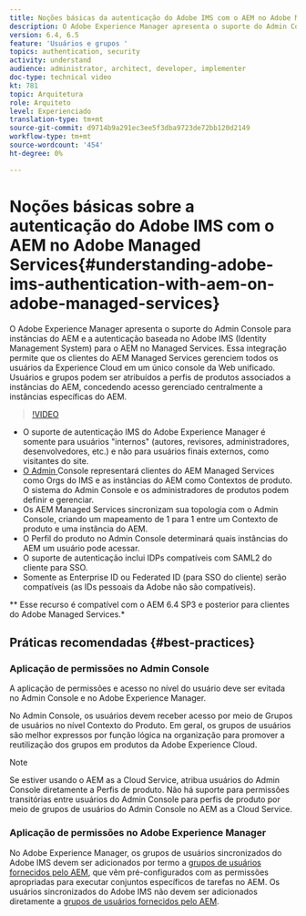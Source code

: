 ```yaml
---
title: Noções básicas da autenticação do Adobe IMS com o AEM no Adobe Managed Services
description: O Adobe Experience Manager apresenta o suporte do Admin Console para instâncias do AEM e a autenticação baseada no Adobe IMS (Identity Management System) para o AEM no Managed Services.   Essa integração permite que os clientes do AEM Managed Services gerenciem todos os usuários da Experience Cloud em um único console da Web unificado. Usuários e grupos podem ser atribuídos a perfis de produtos associados a instâncias do AEM, concedendo acesso gerenciado centralmente a instâncias específicas do AEM.
version: 6.4, 6.5
feature: 'Usuários e grupos '
topics: authentication, security
activity: understand
audience: administrator, architect, developer, implementer
doc-type: technical video
kt: 781
topic: Arquitetura
role: Arquiteto
level: Experienciado
translation-type: tm+mt
source-git-commit: d9714b9a291ec3ee5f3dba9723de72bb120d2149
workflow-type: tm+mt
source-wordcount: '454'
ht-degree: 0%

---
```



# Noções básicas sobre a autenticação do Adobe IMS com o AEM no Adobe Managed Services{#understanding-adobe-ims-authentication-with-aem-on-adobe-managed-services}

O Adobe Experience Manager apresenta o suporte do Admin Console para instâncias do AEM e a autenticação baseada no Adobe IMS (Identity Management System) para o AEM no Managed Services.   Essa integração permite que os clientes do AEM Managed Services gerenciem todos os usuários da Experience Cloud em um único console da Web unificado. Usuários e grupos podem ser atribuídos a perfis de produtos associados a instâncias do AEM, concedendo acesso gerenciado centralmente a instâncias específicas do AEM.

>[!VIDEO](https://video.tv.adobe.com/v/26170?quality=12&learn=on)

* O suporte de autenticação IMS do Adobe Experience Manager é somente para usuários &quot;internos&quot; (autores, revisores, administradores, desenvolvedores, etc.) e não para usuários finais externos, como visitantes do site.
* [O Admin ](https://adminconsole.adobe.com/) Console representará clientes do AEM Managed Services como Orgs do IMS e as instâncias do AEM como Contextos de produto. O sistema do Admin Console e os administradores de produtos podem definir e gerenciar.
* Os AEM Managed Services sincronizam sua topologia com o Admin Console, criando um mapeamento de 1 para 1 entre um Contexto de produto e uma instância do AEM.
* O Perfil do produto no Admin Console determinará quais instâncias do AEM um usuário pode acessar.
* O suporte de autenticação inclui IDPs compatíveis com SAML2 do cliente para SSO.
* Somente as Enterprise ID ou Federated ID (para SSO do cliente) serão compatíveis (as IDs pessoais da Adobe não são compatíveis).

** Esse recurso é compatível com o AEM 6.4 SP3 e posterior para clientes do Adobe Managed Services.*

## Práticas recomendadas {#best-practices}

### Aplicação de permissões no Admin Console

A aplicação de permissões e acesso no nível do usuário deve ser evitada no Admin Console e no Adobe Experience Manager.

No Admin Console, os usuários devem receber acesso por meio de Grupos de usuários no nível Contexto do Produto. Em geral, os grupos de usuários são melhor expressos por função lógica na organização para promover a reutilização dos grupos em produtos da Adobe Experience Cloud.

>[!NOTE]
>
> Se estiver usando o AEM as a Cloud Service, atribua usuários do Admin Console diretamente a Perfis de produto. Não há suporte para permissões transitórias entre usuários do Admin Console para perfis de produto por meio de grupos de usuários do Admin Console no AEM as a Cloud Service.

### Aplicação de permissões no Adobe Experience Manager

No Adobe Experience Manager, os grupos de usuários sincronizados do Adobe IMS devem ser adicionados por termo a [grupos de usuários fornecidos pelo AEM](https://helpx.adobe.com/experience-manager/6-4/sites/administering/using/security.html), que vêm pré-configurados com as permissões apropriadas para executar conjuntos específicos de tarefas no AEM. Os usuários sincronizados do Adobe IMS não devem ser adicionados diretamente a [grupos de usuários fornecidos pelo AEM](https://helpx.adobe.com/experience-manager/6-4/sites/administering/using/security.html).
